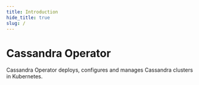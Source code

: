 ```yaml
---
title: Introduction
hide_title: true
slug: /
---
```


# Cassandra Operator

Cassandra Operator deploys, configures and manages Cassandra clusters in Kubernetes.